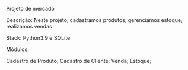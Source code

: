 Projeto de mercado

Descrição: Neste projeto, cadastramos produtos, gerenciamos estoque, realizamos vendas

Stack: Python3.9 e SQLite

Módulos:

Cadastro de Produto;
Cadastro de Cliente;
Venda;
Estoque;
